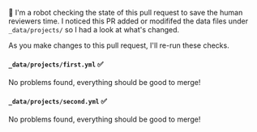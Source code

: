 <!-- PULL REQUEST ANALYZER GITHUB ACTION -->

:wave: I'm a robot checking the state of this pull request to save the human reviewers time. I noticed this PR added or modififed the data files under `_data/projects/` so I had a look at what's changed.

As you make changes to this pull request, I'll re-run these checks.

#### `_data/projects/first.yml` :white_check_mark:
No problems found, everything should be good to merge!

#### `_data/projects/second.yml` :white_check_mark:
No problems found, everything should be good to merge!
